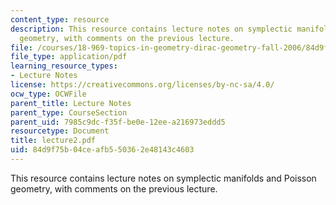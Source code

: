 ```yaml
---
content_type: resource
description: This resource contains lecture notes on symplectic manifolds and Poisson
  geometry, with comments on the previous lecture.
file: /courses/18-969-topics-in-geometry-dirac-geometry-fall-2006/84d9f75b04ceafb550362e48143c4603_lecture2.pdf
file_type: application/pdf
learning_resource_types:
- Lecture Notes
license: https://creativecommons.org/licenses/by-nc-sa/4.0/
ocw_type: OCWFile
parent_title: Lecture Notes
parent_type: CourseSection
parent_uid: 7985c9dc-f35f-be0e-12ee-a216973eddd5
resourcetype: Document
title: lecture2.pdf
uid: 84d9f75b-04ce-afb5-5036-2e48143c4603
---
```

This resource contains lecture notes on symplectic manifolds and Poisson geometry, with comments on the previous lecture.